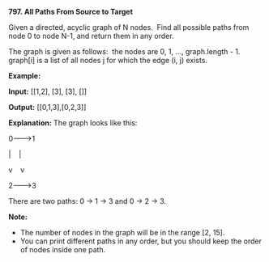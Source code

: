 **797. All Paths From Source to Target**

Given a directed, acyclic graph of N nodes.  Find all possible paths from node 0 to node N-1, and return them in any order.

The graph is given as follows:  the nodes are 0, 1, ..., graph.length - 1.  graph[i] is a list of all nodes j for which the edge (i, j) exists.

**Example:**

**Input:** [[1,2], [3], [3], []] 

**Output:** [[0,1,3],[0,2,3]] 

**Explanation:** The graph looks like this:

0---&gt;1

|    |

v    v

2---&gt;3

There are two paths: 0 -&gt; 1 -&gt; 3 and 0 -&gt; 2 -&gt; 3.

**Note:**

- The number of nodes in the graph will be in the range [2, 15].
- You can print different paths in any order, but you should keep the order of nodes inside one path.
